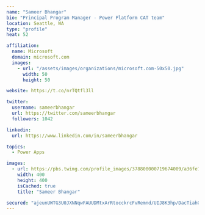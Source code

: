 ```yaml
---
name: "Sameer Bhangar"
bio: "Principal Program Manager - Power Platform CAT team"
location: Seattle, WA
type: "profile"
heat: 52

affiliation:
  name: Microsoft
  domain: microsoft.com
  images:
    - url: "/assets/images/organizations/microsoft.com-50x50.jpg"
      width: 50
      height: 50

website: https://t.co/nrTQtfl3ll

twitter:
  username: sameerbhangar
  url: https://twitter.com/sameerbhangar
  followers: 1042

linkedin:
  url: https://www.linkedin.com/in/sameerbhangar

topics:
  - Power Apps

images:
  - url: https://pbs.twimg.com/profile_images/378800000719674009/a36fe7ddfab1778b76e5793772e43798_400x400.jpeg
    width: 400
    height: 400
    isCached: true
    title: "Sameer Bhangar"

secured: "ajeunUWTG3U0JXNNqwFAUUDMtxArRtocckrcFvRemnd/UIJ8K3hp/DacTiahG7TVW9SBhdEw+lHEBBIg1iQ6rcgDUgnh709MTxK4ve8Wlmm2LwUl3py9Srp/haptU43JVTS/hgwUsJlZn3yPCvo6T+WBXaK0LhD3lvFHM6C/T3Y70IpE9KCoRZZyfITCpBI03MMQ4xdOYBmEpSrdD4H2IO7WDf77mEPTaCbOSn+oI/mwnpt/eg9F6BGn64kovUgnDSm5HrNvY8lCgOtbrMRhSqBxfNViD31li467FbdnL+TPoR6JLXOCzni9SGrfAyZrxH3MAUzd3tlcd1i4SxSnNYZnAq2ejP4KPLxJ2ilk/6y1anYJYtgbTorD0mA3/01EP+83+MJHireND/SZRUXsw3eCy9uwp7nRUhXiYnftlHQ=;Q0VtArWfCq7tPggWRnRKDw=="
---
```


